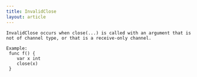 ```yaml
---
title: InvalidClose
layout: article
---
```

<!-- Copyright 2023 The Go Authors. All rights reserved.
     Use of this source code is governed by a BSD-style
     license that can be found in the LICENSE file. -->

<!-- Code generated by generrordocs.go; DO NOT EDIT. -->

```
InvalidClose occurs when close(...) is called with an argument that is
not of channel type, or that is a receive-only channel.

Example:
 func f() {
 	var x int
 	close(x)
 }
```

